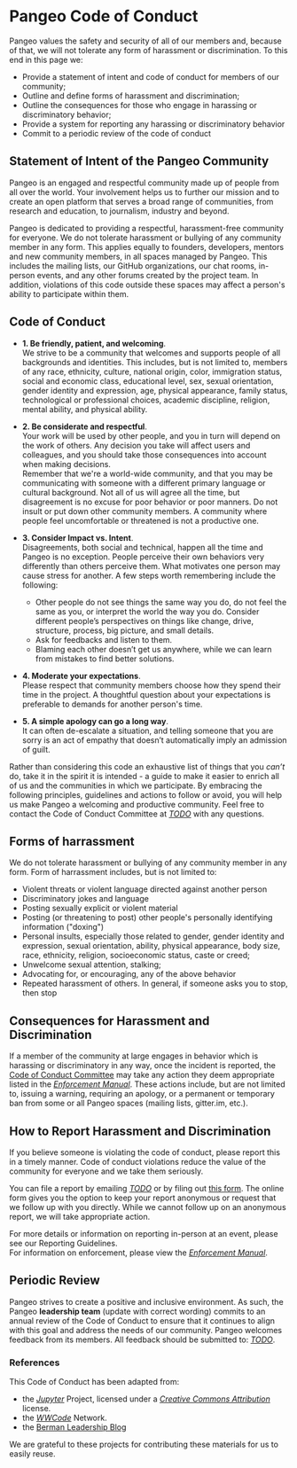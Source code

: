 # Pangeo Code of Conduct

Pangeo values the safety and security of all of our members and, 
because of that, we will not tolerate any form of harassment or 
discrimination. To this end in this page we:

* Provide a statement of intent and code of conduct for members of our community;
* Outline and define forms of harassment and discrimination;
* Outline the consequences for those who engage in harassing or discriminatory behavior;
* Provide a system for reporting any harassing or discriminatory behavior
* Commit to a periodic review of the code of conduct


## Statement of Intent of the Pangeo Community

Pangeo is an engaged and respectful community made up of people
from all over the world. Your involvement helps us to further our
mission and to create an open platform that serves a broad range of
communities, from research and education, to journalism, industry and
beyond.

Pangeo is dedicated to providing a respectful, harassment-free community for everyone. 
We do not tolerate harassment or bullying of any community member in any form. This applies equally to founders, developers, mentors and new community members, 
in all spaces managed by Pangeo. This includes the mailing lists,
our GitHub organizations, our chat rooms, in-person events, and any other
forums created by the project team. In addition, violations of this code
outside these spaces may affect a person's ability to participate within them.


## Code of Conduct

   
* **1. Be friendly, patient, and welcoming**.    
   We strive to be a community that welcomes and supports
   people of all backgrounds and identities. This includes, but is not limited
   to, members of any race, ethnicity, culture, national origin, color,
   immigration status, social and economic class, educational level, sex, sexual
   orientation, gender identity and expression, age, physical appearance, family
   status, technological or professional choices, academic
   discipline, religion, mental ability, and physical ability.

* **2. Be considerate and respectful**.    
   Your work will be used by other people, and you in turn
   will depend on the work of others. Any decision you take will affect users
   and colleagues, and you should take those consequences into account when
   making decisions.    
   Remember that we're a world-wide community, and that you may be
   communicating with someone with a different primary language or cultural
   background. Not all of us will agree all the time, but disagreement is
   no excuse for poor behavior or poor manners.
   Do not insult or put down other community members. A community where people
   feel uncomfortable or threatened is not a productive one.    
   
   
* **3. Consider Impact vs. Intent**.    
   Disagreements, both social and
   technical, happen all the time and Pangeo is no exception. People perceive their own behaviors very differently than others perceive them. What motivates one person may cause stress for another. A few steps worth remembering include the following:

   * Other people do not see things the same way you do, do not feel the same as you, or interpret the world the way you do. Consider different people’s perspectives on things like change, drive, structure, process, big picture, and small details.
   * Ask for feedbacks and listen to them. 
   * Blaming each other doesn’t get us anywhere, while we can learn from mistakes to find better solutions. 

* **4. Moderate your expectations**.    
   Please respect that community members choose
   how they spend their time in the project. A thoughtful question about your
   expectations is preferable to demands for another person's time.

* **5. A simple apology can go a long way**.    
   It can often de-escalate a situation,
   and telling someone that you are sorry is an act of empathy that doesn’t
   automatically imply an admission of guilt.


Rather than considering this code an exhaustive list
of things that you *can’t* do, take it in the spirit it is intended - a guide to
make it easier to enrich all of us and the communities in which we participate. 
By embracing the following principles, guidelines and actions to follow or
avoid, you will help us make Pangeo a welcoming and productive community. Feel
free to contact the Code of Conduct Committee at
[*TODO*](mailto:TODO) with any questions.


## Forms of harrassment

We do not tolerate harassment or bullying of any community member in any form. 
Form of harrassment includes, but is not limited to:

   * Violent threats or violent language directed against another person
   * Discriminatory jokes and language
   * Posting sexually explicit or violent material
   * Posting (or threatening to post) other people's personally identifying
     information ("doxing")
   * Personal insults, especially those related to gender, gender identity and expression, sexual orientation, ability, physical appearance, body size, race, ethnicity, religion, socioeconomic status, caste or creed;
   * Unwelcome sexual attention, stalking;
   * Advocating for, or encouraging, any of the above behavior
   * Repeated harassment of others. In general, if someone asks you to stop,
     then stop
          

## Consequences for Harassment and Discrimination

If a member of the community at large engages in behavior which is harassing 
or discriminatory in any way, once the incident is reported, 
the [Code of Conduct Committee](mailto:TODO) may take any action they deem 
appropriate listed in the [*Enforcement Manual*](enforcement.md). 
These actions include, but are not limited to, issuing a warning, 
requiring an apology, or a permanent or temporary ban from some 
or all Pangeo spaces (mailing lists, gitter.im, etc.). 


## How to Report Harassment and Discrimination

If you believe someone is violating the code of conduct, please report this in
a timely manner. Code of conduct violations reduce the value of the community
for everyone and we take them seriously.

You can file a report by emailing
[*TODO*](mailto:TODO) or by filing out 
[this form](TODO). The online form gives you the option to keep your report anonymous or request
that we follow up with you directly. While we cannot follow up on an anonymous
report, we will take appropriate action.

For more details or information on reporting in-person at an event, please see our Reporting
Guidelines.   
For information on enforcement, please view the [*Enforcement
Manual*](enforcement.md).


## Periodic Review

Pangeo strives to create a positive and inclusive environment. As such, the Pangeo **leadership team** (update with correct wording) commits to an annual review of the Code of Conduct to ensure that it continues to align with this goal and address the needs of our community.
Pangeo welcomes feedback from its members. All feedback should be submitted to: [*TODO*](mailto:TODO).


### References

This Code of Conduct has been adapted from:
   * the [*Jupyter*](http://jupyter.org/conduct/) Project, licensed under a [*Creative Commons
     Attribution*](http://creativecommons.org/licenses/by/3.0/) license.
   * the [*WWCode*](https://www.womenwhocode.com/codeofconduct) Network.
   * the [Berman Leadership Blog](http://bermanleadership.com/intent-vs-impact-a-leaders-most-common-way-to-stumble/)
   

We are grateful to these projects for contributing these
materials for us to easily reuse.
